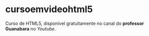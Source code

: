 # cursoemvideohtml5
 Curso de HTML5, disponível gratuitamente no canal do **professor Guanabara** no *Youtube*.
